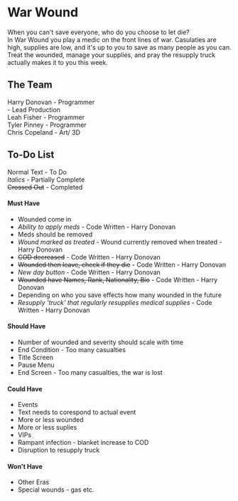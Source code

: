 # War Wound
When you can't save everyone, who do you choose to let die? \
In War Wound you play a medic on the front lines of war. Casulaties are high, supplies are low, and it's up to you to save as many people as you can. Treat the wounded, manage your supplies, and pray the resupply truck actually makes it to you this week.

## The Team
Harry Donovan - Programmer\
		- Lead Production\
Leah Fisher   - Programmer \
Tyler Pinney  - Programmer \
Chris Copeland - Art/ 3D
	      

## To-Do List
Normal Text - To Do \
*Italics* - Partially Complete \
~~Crossed Out~~ - Completed 

#### Must Have
* Wounded come in 
* *Ability to apply meds* - Code Written - Harry Donovan
* Meds should be removed
* *Wound marked as treated* - Wound currently removed when treated - Harry Donovan
* ~~COD decreased~~ - Code Written - Harry Donovan
* ~~Wounded then leave, check if they die~~ - Code Written - Harry Donovan
* *New day button* - Code Written - Harry Donovan
* ~~Wounded have Names, Rank, Nationality, Bio~~ - Code Written - Harry Donovan
* Depending on who you save effects how many wounded in the future
* *Resupply 'truck' that regularly resupplies medical supplies* - Code Written - Harry Donovan

#### Should Have
* Number of wounded and severity should scale with time
* End Condition - Too many casualties
* Title Screen
* Pause Menu
* End Screen - Too many casualties, the war is lost

#### Could Have
* Events
* Text needs to corespond to actual event 
* More or less wounded
* More or less suplies
* VIPs
* Rampant infection - blanket increase to COD
* Disruption to resupply truck

#### Won't Have
* Other Eras
* Special wounds - gas etc.